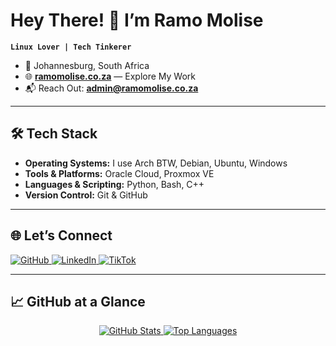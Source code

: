 # Hey There! 👋 I’m **Ramo Molise**  
**`Linux Lover | Tech Tinkerer`**

- 📍 Johannesburg, South Africa  
- 🌐 **[ramomolise.co.za](https://ramomolise.co.za)** — Explore My Work  
- 📬 Reach Out: **admin@ramomolise.co.za**  

---

## 🛠 Tech Stack  

- **Operating Systems:** I use Arch BTW, Debian, Ubuntu, Windows  
- **Tools & Platforms:** Oracle Cloud, Proxmox VE  
- **Languages & Scripting:** Python, Bash, C++  
- **Version Control:** Git & GitHub  

---

## 🌐 Let’s Connect  

<p align="left">  
<a href="https://github.com/ramomolise" target="_blank">  
<img src="https://img.shields.io/badge/GitHub-000?logo=github&logoColor=white&style=for-the-badge" alt="GitHub" />  
</a>  
<a href="https://www.linkedin.com/in/ramomolise" target="_blank">  
<img src="https://img.shields.io/badge/LinkedIn-0A66C2?logo=linkedin&logoColor=white&style=for-the-badge" alt="LinkedIn" />  
</a>  
<a href="https://www.tiktok.com/@circuitalchemist" target="_blank">  
<img src="https://img.shields.io/badge/TikTok-000000?logo=tiktok&logoColor=white&style=for-the-badge" alt="TikTok" />  
</a>  
</p>

---

## 📈 GitHub at a Glance  

<div align="center">  
<a href="http://www.github.com/ramomolise">  
<img src="https://github-readme-stats.vercel.app/api?username=ramomolise&show_icons=true&title_color=1DA1F2&text_color=333333&icon_color=F9A03C&bg_color=ffffff&hide_border=true" alt="GitHub Stats" />  
</a>  

<a href="https://github.com/ramomolise">  
<img src="https://github-readme-stats.vercel.app/api/top-langs/?username=ramomolise&langs_count=5&title_color=1DA1F2&text_color=333333&icon_color=F9A03C&bg_color=ffffff&hide_border=true" alt="Top Languages" 
